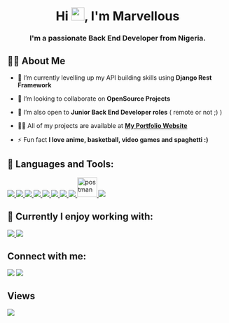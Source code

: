<h1 align="center">Hi <img src="https://raw.githubusercontent.com/MartinHeinz/MartinHeinz/master/wave.gif" width="30px">, I'm Marvellous</h1>
<h3 align="center">I'm a passionate Back End Developer from Nigeria.</h3>

## 🙋‍♂️ About Me

- 🌱 I’m currently levelling up my API building skills using **Django Rest Framework**

- 👯 I’m looking to collaborate on **OpenSource Projects**

- 👯 I’m also open to **Junior Back End Developer roles** ( remote or not ;) )

- 👨‍💻 All of my projects are available at **[My Portfolio Website](https://marvellousdev.herokuapp.com)**

- ⚡ Fun fact **I love anime, basketball, video games and spaghetti :)**

## 🚀 Languages and Tools:

<p align="left">
  <a href="https://developer.mozilla.org/en-US/docs/Web/JavaScript" target="_blank"> <img src="https://img.icons8.com/color/48/000000/javascript.png"/> </a> 
  <a href="https://www.w3.org/html/" target="_blank"> <img src="https://img.icons8.com/color/48/000000/html-5.png"/> </a> 
  <a href="https://www.w3schools.com/css/" target="_blank"> <img src="https://img.icons8.com/color/48/000000/css3.png"/> </a> 
  <a href="https://getbootstrap.com" target="_blank"> <img src="https://img.icons8.com/color/48/000000/bootstrap.png"/> </a> 
  <a href="https://www.python.org" target="_blank"> <img src="https://img.icons8.com/color/48/000000/python.png"/> </a>
  <a href="https://www.djangoproject.com/" target="_blank"> <img src="https://img.icons8.com/color/48/000000/django.png"/> </a>
  <a href="https://www.postgresql.org/" target="_blank"> <img src="https://img.icons8.com/color/48/000000/postgreesql.png"/> </a>
  <a href="https://www.heroku.com/" target="_blank"> <img src="https://img.icons8.com/color/50/000000/heroku.png"/> </a>
  <a href="https://postman.com" target="_blank"> <img src="https://www.vectorlogo.zone/logos/getpostman/getpostman-icon.svg" alt="postman" width="45" height="45"/> </a>   
    <a href="https://git-scm.com/" target="_blank"> <img src="https://img.icons8.com/color/48/000000/git.png"/> </a> 
</p>

## 🚀 Currently I enjoy working with:

<p align="left">
  <a href="https://www.djangoproject.com/" target="_blank"> <img src="https://img.icons8.com/color/48/000000/django.png"/> </a>
  <a href="https://www.postgresql.org/" target="_blank"> <img src="https://img.icons8.com/color/48/000000/postgreesql.png"/> </a>
</p>

## Connect with me:

<p align="left">
  <a href = "https://www.linkedin.com/in/marvellous-chimaraoke-3aa056208"><img src="https://img.icons8.com/fluent/48/000000/linkedin.png"/></a>
  <a href = "https://twitter.com/RokeMarvellous"><img src="https://img.icons8.com/fluent/48/000000/twitter.png"/></a>
</p>

## Views

<a href="https://github.com/Meghna-DAS/github-profile-views-counter">
    <img src="https://komarev.com/ghpvc/?username=Marvellous-Chimaraoke">
</a>
